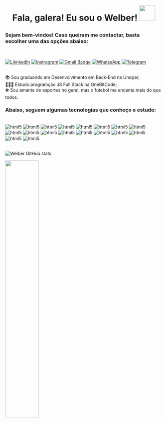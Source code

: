 <h1 align="center">

Fala, galera! Eu sou o Welber! <img src="https://i.pinimg.com/originals/d9/2e/10/d92e10f33bdc7ed0127a5ddd22e80828.gif" width="50">
</h1>


<h3>
Sejam bem-vindos! Caso queiram me contactar, basta escolher uma das opções abaixo:
</h3>
<br>

[![LiknkedIn](https://img.shields.io/badge/LinkedIn-0077B5?style=for-the-badge&logo=linkedin&logoColor=white)](https://www.linkedin.com/in/welber-nogueira-7705031b2/) [![Instragram](https://img.shields.io/badge/Instagram-E4405F?style=for-the-badge&logo=instagram&logoColor=white)](https://www.instagram.com/welbernogueira/)
[![Gmail Badge](https://img.shields.io/badge/Gmail-D14836?style=for-the-badge&logo=gmail&logoColor=white)](mailto:welberk87@gmail.com) [![WhatssApp](https://img.shields.io/badge/WhatsApp-25D366.svg?style=for-the-badge&logo=WhatsApp&logoColor=white)](https://bit.ly/3NtkzCK) [![Telegram](https://img.shields.io/badge/Telegram-26A5E4.svg?style=for-the-badge&logo=Telegram&logoColor=white)](https://t.me/welbernogueira)

<br>
 📚 Sou graduando em Desenvolvimento em Back-End na Unopar; 
<br> 
 👨🏻‍💻 Estudo programção JS Full Stack na OneBitCode;
<br> 
 ⚽ Sou amante de esportes no geral, mas o futebol me encanta mais do que todos.

<br>

<div>

### Abaixo, seguem algumas tecnologias que conheço e estudo:

<div style="display: inline_block"><br/>
 <img align="center" alt="html5" src="https://img.shields.io/badge/HTML5-E34F26?style=for-the-badge&logo=html5&logoColor=white"/>
 <img align="center" alt="html5" src="https://img.shields.io/badge/CSS3-1572B6?style=for-the-badge&logo=css3&logoColor=white"/> <img align="center" alt="html5" src="https://img.shields.io/badge/Ruby-CC342D?style=for-the-badge&logo=ruby&logoColor=white"/> <img align="center" alt="html5" src="https://img.shields.io/badge/JavaScript-F7DF1E?style=for-the-badge&logo=javascript&logoColor=black"/> <img align="center" alt="html5" src="https://img.shields.io/badge/TypeScript-007ACC?style=for-the-badge&logo=typescript&logoColor=white"/> <img align="center" alt="html5" src="https://img.shields.io/badge/Sass-CC6699?style=for-the-badge&logo=sass&logoColor=white"/> <img align="center" alt="html5" src="https://img.shields.io/badge/Bootstrap-563D7C?style=for-the-badge&logo=bootstrap&logoColor=white"/> <img align="center" alt="html5" src="https://img.shields.io/badge/React-20232A?style=for-the-badge&logo=react&logoColor=61DAFB"/>  <img align="center" alt="html5" src="https://img.shields.io/badge/Next.js-000000.svg?style=for-the-badge&logo=nextdotjs&logoColor=white"/> <img align="center" alt="html5" src="https://img.shields.io/badge/Bulma-00D1B2.svg?style=for-the-badge&logo=Bulma&logoColor=white"/> <img align="center" alt="html5" src="https://img.shields.io/badge/Node.js-339933.svg?style=for-the-badge&logo=nodedotjs&logoColor=white"/> <img align="center" alt="html5" src="https://img.shields.io/badge/MongoDB-47A248.svg?style=for-the-badge&logo=MongoDB&logoColor=white"/> <img align="center" alt="html5" src="https://img.shields.io/badge/Microsoft%20SQL%20Server-CC2927.svg?style=for-the-badge&logo=Microsoft-SQL-Server&logoColor=white"/> <img align="center" alt="html5" src="https://img.shields.io/badge/Git-F05032.svg?style=for-the-badge&logo=Git&logoColor=white"/> <img align="center" alt="html5" src="https://img.shields.io/badge/GitHub-181717.svg?style=for-the-badge&logo=GitHub&logoColor=white"/> <img align="center" alt="html5" src="https://img.shields.io/badge/C-00599C?style=for-the-badge&logo=c&logoColor=white"/> <img align="center" alt="html5" src="https://img.shields.io/badge/Java-ED8B00?style=for-the-badge&logo=openjdk&logoColor=white"/> <img align="center" alt="html5" src="https://img.shields.io/badge/Salesforce-00A1E0.svg?style=for-the-badge&logo=Salesforce&logoColor=white"/>
 </div> <br>
 </div>

![Welber GitHub stats](https://github-readme-stats.vercel.app/api?username=welbernogueira&show_icons=true&theme=gruvbox)

<img align="left" width="46%" src="https://github-readme-stats.vercel.app/api/top-langs/?username=welbernogueira&layout=compact" />
